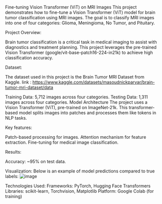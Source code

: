 Fine-tuning Vision Transformer (ViT) on MRI Images
This project demonstrates how to fine-tune a Vision Transformer (ViT) model for brain tumor classification using MRI images. The goal is to classify MRI images into one of four categories: Glioma, Meningioma, No Tumor, and Pituitary.

Project Overview:

Brain tumor classification is a critical task in medical imaging to assist with diagnostics and treatment planning. This project leverages the pre-trained Vision Transformer (google/vit-base-patch16-224-in21k) to achieve high classification accuracy.

Dataset:

The dataset used in this project is the Brain Tumor MRI Dataset from Kaggle.
link : https://www.kaggle.com/datasets/masoudnickparvar/brain-tumor-mri-dataset/data

Training Data: 5,712 images across four categories.
Testing Data: 1,311 images across four categories.
Model Architecture
The project uses a Vision Transformer (ViT), pre-trained on ImageNet-21k. This transformer-based model splits images into patches and processes them like tokens in NLP tasks.

Key features:

Patch-based processing for images.
Attention mechanism for feature extraction.
Fine-tuning for medical image classification.

Results:

Accuracy: ~95% on test data.

Visualization: Below is an example of model predictions compared to true labels:
![image](https://github.com/user-attachments/assets/e9ab5a8d-7418-440f-bc59-22f34219be8c)


Technologies Used:
Frameworks: PyTorch, Hugging Face Transformers
Libraries: scikit-learn, Torchvision, Matplotlib
Platform: Google Colab (for training)

